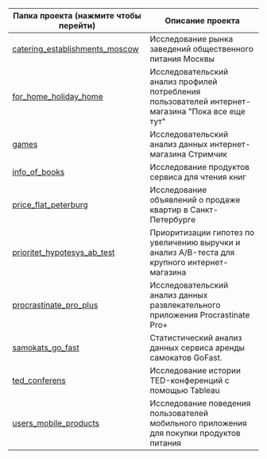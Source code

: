 
| Папка проекта (нажмите чтобы перейти) | Описание проекта                                                                                 |
| ------------------------------------- | ------------------------------------------------------------------------------------------------ |
| [catering_establishments_moscow](catering_establishments_moscow)        | Исследование рынка заведений общественного питания Москвы                                        |
| [for_home_holiday_home](for_home_holiday_home)                 | Исследовательский анализ профилей потребления пользователей интернет-магазина "Пока все еще тут" |
| [games](games)                                 | Исследовательский анализ данных интернет-магазина Стримчик                                       |
| [info_of_books](info_of_books)                         | Исследование продуктов сервиса для чтения книг                                                   |
| [price_flat_peterburg](price_flat_peterburg)                  | Исследование объявлений о продаже квартир в Санкт-Петербурге                                     |
| [prioritet_hypotesys_ab_test](prioritet_hypotesys_ab_test)           | Приоритизации гипотез по увеличению выручки и анализ A/B-теста для крупного интернет-магазина    |
| [procrastinate_pro_plus](procrastinate_pro_plus)                | Исследовательский анализ данных развлекательного приложения Procrastinate Pro+                   |
| [samokats_go_fast](samokats_go_fast)                      | Статистический анализ данных сервиса аренды самокатов GoFast.                                    |
| [ted_conferens](ted_conferens)                         | Исследование истории TED-конференций с помощью Tableau                                           |
| [users_mobile_products](users_mobile_products)                 | Исследование поведения пользователей мобильного приложения для покупки продуктов питания         |
